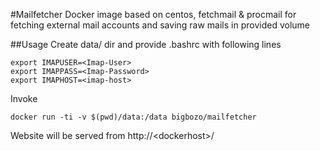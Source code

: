 #Mailfetcher
Docker image based on centos, fetchmail & procmail for fetching external mail accounts and saving
raw mails in provided volume

##Usage
Create data/ dir and provide .bashrc with following lines

	export IMAPUSER=<Imap-User>
	export IMAPPASS=<Imap-Password>
	export IMAPHOST=<imap-host>

Invoke

	docker run -ti -v $(pwd)/data:/data bigbozo/mailfetcher

	
Website will be served from http://\<dockerhost\>/	
